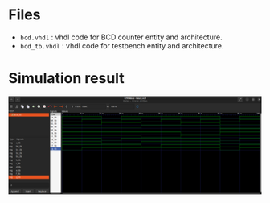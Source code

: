 # Files

- `bcd.vhdl` : vhdl code for BCD counter entity and architecture.
- `bcd_tb.vhdl` : vhdl code for testbench entity and architecture.

# Simulation result

![result](images/result.png)
